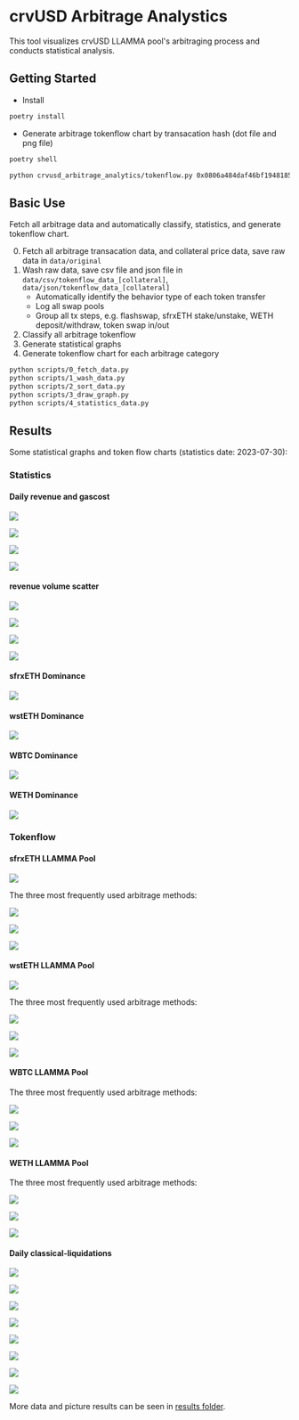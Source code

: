 # crvUSD Arbitrage Analystics

This tool visualizes crvUSD LLAMMA pool's arbitraging process and conducts statistical analysis.

## Getting Started

- Install

```sh
poetry install
```

- Generate arbitrage tokenflow chart by transacation hash (dot file and png file)

```sh
poetry shell

python crvusd_arbitrage_analytics/tokenflow.py 0x0806a484daf46bf1948185fac7f13613268da0969d638bc87dc934eefeab6b13
```

## Basic Use

Fetch all arbitrage data and automatically classify, statistics, and generate tokenflow chart.

0. Fetch all arbitrage transacation data, and collateral price data, save raw data in `data/original`
1. Wash raw data, save csv file and json file in `data/csv/tokenflow_data_[collateral]`, `data/json/tokenflow_data_[collateral]`
   - Automatically identify the behavior type of each token transfer
   - Log all swap pools
   - Group all tx steps, e.g. flashswap, sfrxETH stake/unstake, WETH deposit/withdraw, token swap in/out
2. Classify all arbitrage tokenflow
3. Generate statistical graphs
4. Generate tokenflow chart for each arbitrage category

```sh
python scripts/0_fetch_data.py
python scripts/1_wash_data.py
python scripts/2_sort_data.py
python scripts/3_draw_graph.py
python scripts/4_statistics_data.py
```

## Results

Some statistical graphs and token flow charts (statistics date: 2023-07-30):

### Statistics

#### Daily revenue and gascost

![](./results/stat/sfrxETH/stat_daily_revenue_gascost_sfrxeth.png)

![](./results/stat/wstETH/stat_daily_revenue_gascost_wsteth.png)

![](./results/stat/WBTC/stat_daily_revenue_gascost_wbtc.png)

![](./results/stat/WETH/stat_daily_revenue_gascost_weth.png)

#### revenue volume scatter

![](./results/stat/sfrxETH/stat_scatter_revenue_volume_sfrxeth.png)

![](./results/stat/wstETH/stat_scatter_revenue_volume_wsteth.png)

![](./results/stat/WBTC/stat_scatter_revenue_volume_wbtc.png)

![](./results/stat/WETH/stat_scatter_revenue_volume_weth.png)


#### sfrxETH Dominance

![](./results/stat/sfrxETH/dominance_sfrxeth.png)

#### wstETH Dominance

![](./results/stat/wstETH/dominance_wsteth.png)

#### WBTC Dominance

![](./results/stat/WBTC/dominance_wbtc.png)

#### WETH Dominance

![](./results/stat/WETH/dominance_weth.png)


### Tokenflow

#### sfrxETH LLAMMA Pool

![](./results/tokenflow/How-to-Arbitrage-on-LLAMMA_sfrxETH.png)

The three most frequently used arbitrage methods:

![](./results/tokenflow/sfrxETH/type_1.png)

![](./results/tokenflow/sfrxETH/type_2.png)

![](./results/tokenflow/sfrxETH/type_3.png)

#### wstETH LLAMMA Pool

![](./results/tokenflow/How-to-Arbitrage-on-LLAMMA_wstETH.png)

The three most frequently used arbitrage methods:

![](./results/tokenflow/wstETH/type_1.png)

![](./results/tokenflow/wstETH/type_2.png)

![](./results/tokenflow/wstETH/type_3.png)

#### WBTC LLAMMA Pool

The three most frequently used arbitrage methods:

![](./results/tokenflow/WBTC/type_1.png)

![](./results/tokenflow/WBTC/type_2.png)

![](./results/tokenflow/WBTC/type_3.png)

#### WETH LLAMMA Pool

The three most frequently used arbitrage methods:

![](./results/tokenflow/WETH/type_1.png)

![](./results/tokenflow/WETH/type_2.png)

![](./results/tokenflow/WETH/type_3.png)


#### Daily classical-liquidations

![](./results/stat/sfrxETH/liquidations_count_sfrxETH.png)

![](./results/stat/wstETH/liquidations_count_wstETH.png)

![](./results/stat/WBTC/liquidations_count_WBTC.png)

![](./results/stat/WETH/liquidations_count_WETH.png)

![](./results/stat/sfrxETH/liquidations_daily_debt_received_sfrxETH.png)

![](./results/stat/wstETH/liquidations_daily_debt_received_wstETH.png)

![](./results/stat/WBTC/liquidations_daily_debt_received_WBTC.png)

![](./results/stat/WETH/liquidations_daily_debt_received_WETH.png)



More data and picture results can be seen in [results folder](./results).
